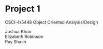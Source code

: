 # Project 1

CSCI-4/5448 Object Oriented Analysis/Design

Joshua Khoo  
Elizabeth Robinson  
Ray Shash  
